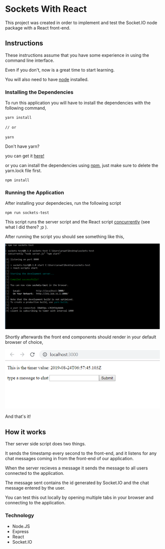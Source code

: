 # Sockets With React

This project was created in order to implement and test the Socket.IO node package with a React front-end.

## Instructions

These instructions assume that you have some experience in using the command line interface.

Even if you don't, now is a great time to start learning.

You will also need to have [node](https://nodejs.org/en/download/) installed.

### Installing the Dependencies

To run this application you will have to install the dependencies with the following command,

```
yarn install

// or

yarn
```

Don't have yarn?

you can get it [here!](https://yarnpkg.com/en/)

or you can install the dependencies using [npm](https://www.npmjs.com/get-npm), just make sure to delete the yarn.lock file first.

```
npm install
```

### Running the Application

After installing your dependecies, run the following script

```
npm run sockets-test
```

This script runs the server script and the React script [concurrently](https://www.npmjs.com/package/concurrently) (see what I did there? ;p ).

After running the script you should see something like this,

![CLI console logs](./public/img/npm_run_sockets-test.PNG)

Shortly afterwards the front end components should render in your default browser of choice,

![browser screenshot](./public/img/front-end-example.PNG)

And that's it!

## How it works

Ther server side script does two things.

It sends the timestamp every second to the front-end, and it listens for any chat messages coming in from the front-end of our application.

When the server recieves a message it sends the message to all users connected to the application.

The message sent contains the id generated by Socket.IO and the chat message entered by the user.

You can test this out locally by opening multiple tabs in your browser and connecting to the application.

### Technology

 - Node.JS
 - Express
 - React
 - Socket.IO